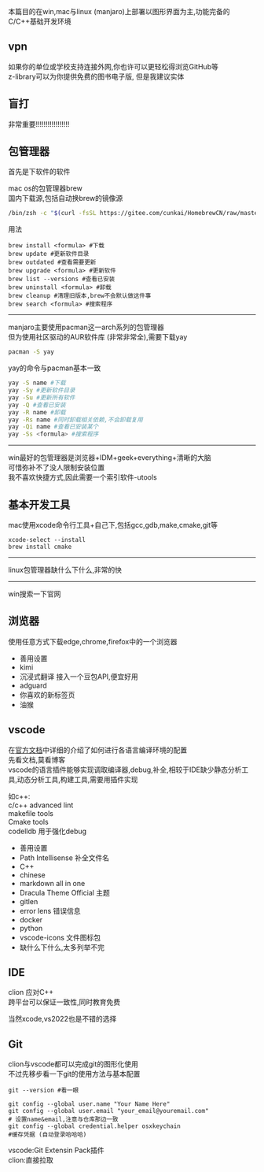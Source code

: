 本篇目的在win,mac与linux (manjaro)上部署以图形界面为主,功能完备的C/C++基础开发环境

## vpn
如果你的单位或学校支持连接外网,你也许可以更轻松得浏览GitHub等  
z-library可以为你提供免费的图书电子版, 但是我建议实体  
## 盲打
非常重要!!!!!!!!!!!!!!!!!
## 包管理器
首先是下软件的软件

mac os的包管理器brew  
国内下载源,包括自动换brew的镜像源
```bash
/bin/zsh -c "$(curl -fsSL https://gitee.com/cunkai/HomebrewCN/raw/master/Homebrew.sh)" 
```
用法
```shell
brew install <formula> #下载
brew update #更新软件目录
brew outdated #查看需要更新
brew upgrade <formula> #更新软件
brew list --versions #查看已安装
brew uninstall <formula> #卸载
brew cleanup #清理旧版本,brew不会默认做这件事
brew search <formula> #搜索程序
```
----
manjaro主要使用pacman这一arch系列的包管理器   
但为使用社区驱动的AUR软件库 (非常非常全),需要下载yay
```bash
pacman -S yay
```
yay的命令与pacman基本一致
```bash
yay -S name #下载
yay -Sy #更新软件目录
yay -Su #更新所有软件
yay -Q #查看已安装
yay -R name #卸载
yay -Rs name #同时卸载相关依赖,不会卸载复用
yay -Qi name #查看已安装某个
yay -Ss <formula> #搜索程序
```
----
win最好的包管理器是浏览器+IDM+geek+everything+清晰的大脑  
可惜弥补不了没人限制安装位置  
我不喜欢快捷方式,因此需要一个索引软件-utools  
## 基本开发工具
mac使用xcode命令行工具+自己下,包括gcc,gdb,make,cmake,git等
```shell
xcode-select --install
brew install cmake
```
----
linux包管理器缺什么下什么,非常的快

---
win搜索一下官网
## 浏览器
使用任意方式下载edge,chrome,firefox中的一个浏览器  
- 善用设置  
- kimi  
- 沉浸式翻译 接入一个豆包API,便宜好用  
- adguard  
- 你喜欢的新标签页  
- 油猴  

## vscode
在[官方文档](https://code.visualstudio.com/docs)中详细的介绍了如何进行各语言编译环境的配置  
先看文档,莫看博客  
vscode的语言插件能够实现调取编译器,debug,补全,相较于IDE缺少静态分析工具,动态分析工具,构建工具,需要用插件实现

如c++:  
c/c++ advanced lint  
makefile tools  
Cmake tools  
codelldb   用于强化debug


- 善用设置
- Path Intellisense 补全文件名
- C++
- chinese
- markdown all in one
- Dracula Theme Official 主题
- gitlen 
- error lens 错误信息
- docker
- python
- vscode-icons 文件图标包
- 缺什么下什么,太多列举不完

## IDE
clion 应对C++   
跨平台可以保证一致性,同时教育免费

当然xcode,vs2022也是不错的选择
## Git

clion与vscode都可以完成git的图形化使用  
不过先移步看一下git的使用方法与基本配置
```shell
git --version #看一眼

git config --global user.name "Your Name Here"
git config --global user.email "your_email@youremail.com"
# 设置name&email,注意与仓库那边一致
git config --global credential.helper osxkeychain
#缓存凭据 (自动登录哈哈哈)
```
vscode:Git Extensin Pack插件  
clion:直接拉取


